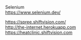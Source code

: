 Selenium   
https://www.selenium.dev/   


https://spree.shiftvision.com/   
http://the-internet.herokuapp.com   
https://heatclinic.shiftvision.com   